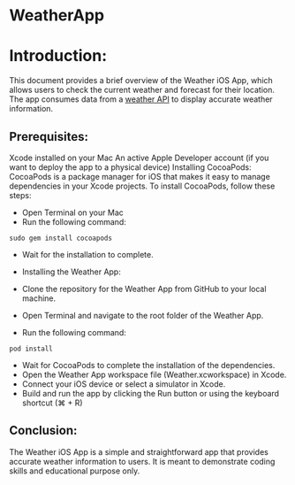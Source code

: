 # WeatherApp

# Introduction:
This document provides a brief overview of the Weather iOS App, which allows users to check the current weather and forecast for their location. The app consumes data from a [weather API](https://www.weatherapi.com) to display accurate weather information.

## Prerequisites:

Xcode installed on your Mac
An active Apple Developer account (if you want to deploy the app to a physical device)
Installing CocoaPods:
CocoaPods is a package manager for iOS that makes it easy to manage dependencies in your Xcode projects. To install CocoaPods, follow these steps:

* Open Terminal on your Mac
* Run the following command:

```sudo gem install cocoapods```

* Wait for the installation to complete.
* Installing the Weather App:

* Clone the repository for the Weather App from GitHub to your local machine.
* Open Terminal and navigate to the root folder of the Weather App.
* Run the following command:

```pod install```

* Wait for CocoaPods to complete the installation of the dependencies.
* Open the Weather App workspace file (Weather.xcworkspace) in Xcode.
* Connect your iOS device or select a simulator in Xcode.
* Build and run the app by clicking the Run button or using the keyboard shortcut (⌘ + R)

## Conclusion:
The Weather iOS App is a simple and straightforward app that provides accurate weather information to users. It is meant to demonstrate coding skills and educational purpose only. 
